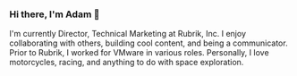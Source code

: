 ### Hi there, I'm Adam 👋

I'm currently Director, Technical Marketing at Rubrik, Inc. I enjoy collaborating with others, building cool content, and being a communicator.
Prior to Rubrik, I worked for VMware in various roles. Personally, I love motorcycles, racing, and anything to do with space exploration.

